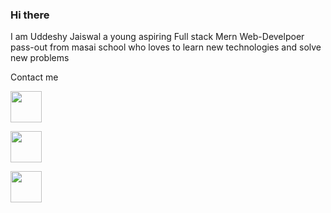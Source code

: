 ### Hi there  

I am Uddeshy Jaiswal a young aspiring Full stack Mern Web-Develpoer pass-out from masai school who loves to learn new technologies and solve new problems

 Contact me



[<img width="50px" height="50px" src="https://upload.wikimedia.org/wikipedia/commons/thumb/c/ca/LinkedIn_logo_initials.png/800px-LinkedIn_logo_initials.png"/>]((https://www.linkedin.com/in/uddeshy-jaiswal-56a69a201/))


[<img width="50px" height="50px" src="https://upload.wikimedia.org/wikipedia/commons/thumb/c/ca/LinkedIn_logo_initials.png/800px-LinkedIn_logo_initials.png"/>]((https://www.facebook.com/uddeshy.jaiswal.12/))


[<img width="50px" height="50px" src="https://logos-world.net/wp-content/uploads/2020/11/Gmail-Logo.png"/>](https://accounts.google.com/SignOutOptions?hl=en&continue=https://mail.google.com&service=mail)







<!--

**Elizah7/Elizah7** is a ✨ _special_ ✨ repository because its `README.md` (this file) appears on your GitHub profile.

Here are some ideas to get you started:

- 🔭 I’m currently working on ...
- 🌱 I’m currently learning ...
- 👯 I’m looking to collaborate on ...
- 🤔 I’m looking for help with ...
- 💬 Ask me about ...
- 📫 How to reach me: ...
- 😄 Pronouns: ...
- ⚡ Fun fact: ...
-->
